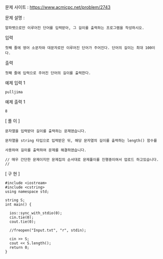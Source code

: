 문제 사이트 : https://www.acmicpc.net/problem/2743

문제 설명 :

    알파벳으로만 이루어진 단어를 입력받아, 그 길이를 출력하는 프로그램을 작성하시오.

입력

    첫째 줄에 영어 소문자와 대문자로만 이루어진 단어가 주어진다. 단어의 길이는 최대 100이다.

출력

    첫째 줄에 입력으로 주어진 단어의 길이를 출력한다.

예제 입력 1 

    pulljima

예제 출력 1 

    8
    
[ 풀 이 ]

    문자열을 입력받아 길이를 출력하는 문제였습니다.
    
    문자열을 string 타입으로 입력받은 뒤, 해당 문자열의 길이를 출력하는 length() 함수를
   
    사용하여 길이를 출력하여 문제를 해결하였습니다.
    
    // 매우 간단한 문제이지만 문제집의 순서대로 문제풀이를 진행중이여서 업로드 하고있습니다. //
   
 [ 구 현 ]
 
    #include <iostream>
    #include <cstring>
    using namespace std;

    string S;
    int main() {

      ios::sync_with_stdio(0);
      cin.tie(0);
      cout.tie(0);

      //freopen("Input.txt", "r", stdin);

      cin >> S;
      cout << S.length();
      return 0;
    }
